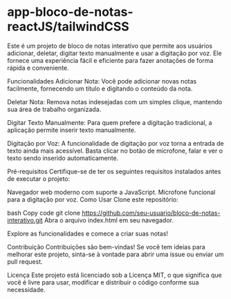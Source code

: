 # app-bloco-de-notas-reactJS/tailwindCSS

Este é um projeto de bloco de notas interativo que permite aos usuários adicionar, deletar, digitar texto manualmente e usar a digitação por voz. Ele fornece uma experiência fácil e eficiente para fazer anotações de forma rápida e conveniente.

Funcionalidades
Adicionar Nota: Você pode adicionar novas notas facilmente, fornecendo um título e digitando o conteúdo da nota.

Deletar Nota: Remova notas indesejadas com um simples clique, mantendo sua área de trabalho organizada.

Digitar Texto Manualmente: Para quem prefere a digitação tradicional, a aplicação permite inserir texto manualmente.

Digitação por Voz: A funcionalidade de digitação por voz torna a entrada de texto ainda mais acessível. Basta clicar no botão de microfone, falar e ver o texto sendo inserido automaticamente.

Pré-requisitos
Certifique-se de ter os seguintes requisitos instalados antes de executar o projeto:

Navegador web moderno com suporte a JavaScript.
Microfone funcional para a digitação por voz.
Como Usar
Clone este repositório:

bash
Copy code
git clone https://github.com/seu-usuario/bloco-de-notas-interativo.git
Abra o arquivo index.html em seu navegador.

Explore as funcionalidades e comece a criar suas notas!

Contribuição
Contribuições são bem-vindas! Se você tem ideias para melhorar este projeto, sinta-se à vontade para abrir uma issue ou enviar um pull request.

Licença
Este projeto está licenciado sob a Licença MIT, o que significa que você é livre para usar, modificar e distribuir o código conforme sua necessidade.
